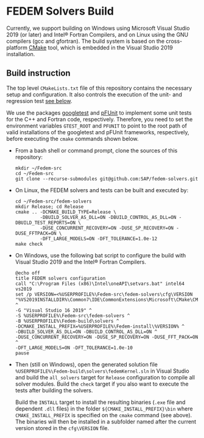 <!---
  SPDX-FileCopyrightText: 2023 SAP SE

  SPDX-License-Identifier: Apache-2.0

  This file is part of FEDEM - https://openfedem.org
--->

# FEDEM Solvers Build

Currently, we support building on Windows
using Microsoft Visual Studio 2019 (or later) and Intel&reg; Fortran Compilers,
and on Linux using the GNU compilers (gcc and gfortran).
The build system is based on the cross-platform [CMake](https://cmake.org/) tool,
which is embedded in the Visual Studio 2019 installation.

## Build instruction

The top level `CMakeLists.txt` file of this repository contains
the necessary setup and configuration. It also controls the execution of
the unit- and regression test [see below](#regression-testing).

We use the packages [googletest](https://github.com/google/googletest) and
[pFUnit](https://github.com/Goddard-Fortran-Ecosystem/pFUnit) to implement
some unit tests for the C++ and Fortran code, respectively. Therefore,
you need to set the environment variables `GTEST_ROOT` and `PFUNIT` to point to
the root path of valid installations of the googletest and pFUnit frameworks,
respectively, before executing the `cmake` commands shown below.

- From a bash shell or command prompt, clone the sources of this repository:

      mkdir ~/Fedem-src
      cd ~/Fedem-src
      git clone --recurse-submodules git@github.com:SAP/fedem-solvers.git

- On Linux, the FEDEM solvers and tests can be built and executed by:

      cd ~/Fedem-src/fedem-solvers
      mkdir Release; cd Release
      cmake .. -DCMAKE_BUILD_TYPE=Release \
               -DBUILD_SOLVER_AS_DLL=ON -DBUILD_CONTROL_AS_DLL=ON -DBUILD_TEST_REPORTS=ON \
               -DUSE_CONCURRENT_RECOVERY=ON -DUSE_SP_RECOVERY=ON -DUSE_FFTPACK=ON \
               -DFT_LARGE_MODELS=ON -DFT_TOLERANCE=1.0e-12
      make check

- On Windows, use the following bat script to configure the build with
  Visual Studio 2019 and the Intel&reg; Fortran Compilers.

      @echo off
      title FEDEM solvers configuration
      call "C:\Program Files (x86)\Intel\oneAPI\setvars.bat" intel64 vs2019
      set /p VERSION=<%USERPROFILE%\Fedem-src\fedem-solvers\cfg\VERSION
      "%VS2019INSTALLDIR%\Common7\IDE\CommonExtensions\Microsoft\CMake\CMake\bin\cmake.exe" ^
      -G "Visual Studio 16 2019" ^
      -S %USERPROFILE%\Fedem-src\fedem-solvers ^
      -B %USERPROFILE%\Fedem-build\solvers ^
      -DCMAKE_INSTALL_PREFIX=%USERPROFILE%\Fedem-install\%VERSION% ^
      -DBUILD_SOLVER_AS_DLL=ON -DBUILD_CONTROL_AS_DLL=ON ^
      -DUSE_CONCURRENT_RECOVERY=ON -DUSE_SP_RECOVERY=ON -DUSE_FFT_PACK=ON ^
      -DFT_LARGE_MODELS=ON -DFT_TOLERANCE=1.0e-10
      pause

- Then (still on Windows), open the generated solution file
  `%USERPROFILE%\Fedem-build\solvers\fedemKernel.sln`
  in Visual Studio and build the `all_solvers` target for `Release`
  configuration to compile all solver modules. Build the `check` target
  if you also want to execute the tests after building the solvers.

  Build the `INSTALL` target to install the resulting binaries
  (`.exe` file and dependent `.dll` files) in the folder
  `${CMAKE_INSTALL_PREFIX}\bin` where `CMAKE_INSTALL_PREFIX` is specified
  on the `cmake` command (see above). The binaries will then be installed in
  a subfolder named after the current version stored in the `cfg\VERSION` file.
